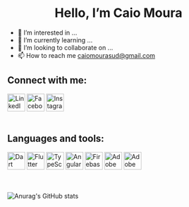 <h1 align=center>Hello, I’m Caio Moura</h1> 

- 👀 I’m interested in ...
- 🌱 I’m currently learning ...
- 💞️ I’m looking to collaborate on ...
- 📫 How to reach me <a href="mailto:caiomourasud@gmail.com">caiomourasud@gmail.com</a>

<h2>Connect with me:</h2>
<div>
<a href="https://www.linkedin.com/in/caio-moura-1921499a/" target="_blank"><img src="https://user-images.githubusercontent.com/45606785/111884401-40363880-89a0-11eb-9d5c-5aeed95c194b.png" alt="LinkedIn" height="40"></a>
<a href="https://www.facebook.com/caiomourasud" target="_blank"><img src="https://upload.wikimedia.org/wikipedia/commons/5/51/Facebook_f_logo_%282019%29.svg" alt="Facebook" height="40"></a>
  <a href="https://www.instagram.com/caiomourasud/" target="_blank"><img src="https://upload.wikimedia.org/wikipedia/commons/thumb/e/e7/Instagram_logo_2016.svg/768px-Instagram_logo_2016.svg.png" alt="Instagram" height="40"></a>
</div>

</br>

<h2>Languages and tools:</h2>
<div>
<a href="https://dart.dev/" target="_blank"><img src="https://camo.githubusercontent.com/d54cb8a71c6e700018b4d1390e6178d544f5713b618cb11e3d9513640a82d0c9/68747470733a2f2f7777772e766563746f726c6f676f2e7a6f6e652f6c6f676f732f646172746c616e672f646172746c616e672d69636f6e2e737667" alt="Dart" height="40"></a>
<a href="https://flutter.dev/" target="_blank"><img src="https://camo.githubusercontent.com/114aa59f6bfe1ff7ef3444fbb224078eb6a32c43f0ed03a6c0c3e6df67e049ec/68747470733a2f2f7777772e766563746f726c6f676f2e7a6f6e652f6c6f676f732f666c7574746572696f2f666c7574746572696f2d69636f6e2e737667" alt="Flutter" height="40"></a>
<a href="https://www.typescriptlang.org/" target="_blank"><img src="https://upload.wikimedia.org/wikipedia/commons/thumb/4/4c/Typescript_logo_2020.svg/1200px-Typescript_logo_2020.svg.png" alt="TypeScript" height="40"></a>
<a href="https://angular.io/" target="_blank"><img src="https://avatars.githubusercontent.com/u/139426?s=200&v=4" alt="Angular" height="40"></a>
<a href="https://firebase.google.com/" target="_blank"><img src="https://appmasters.io/static/firebase-logo-c24b6b9c0fcd84c7b258879880472660.png" alt="Firebase" height="40"></a>
<a href="https://www.adobe.com/br/products/photoshop.html" target="_blank"><img src="https://www.adobe.com/content/dam/cc/us/en/creativecloud/max2020/mnemonics/photoshop.svg" alt="Adobe Photoshop" height="40"></a>
<a href="https://www.adobe.com/br/products/xd.html" target="_blank"><img src="https://www.adobe.com/content/dam/cc/us/en/creative-cloud/xd.svg" alt="Adobe XD" height="40"></a>
</div>

</br>
</br>

<!--- [![Top Langs](https://github-readme-stats.vercel.app/api/top-langs/?username=caiomourasud&theme=dark)](https://github.com/anuraghazra/github-readme-stats) --->

![Anurag's GitHub stats](https://github-readme-stats.vercel.app/api?username=caiomourasud&theme=dark&show_icons=true)

<!---
CaioMouraSud/CaioMouraSud is a ✨ special ✨ repository because its `README.md` (this file) appears on your GitHub profile.
You can click the Preview link to take a look at your changes.
--->
